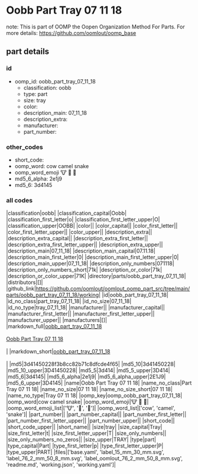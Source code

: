 # Oobb Part Tray 07 11 18  

note: This is part of OOMP the Oopen Organization Method For Parts. For more details: https://github.com/oomlout/oomp_base

##  part details





### id
* oomp_id: oobb_part_tray_07_11_18
  * classification: oobb
  * type: part
  * size: tray
  * color: 
  * description_main: 07_11_18
  * description_extra: 
  * manufacturer: 
  * part_number: 

### other_codes
* short_code: 
* oomp_word: cow camel snake
* oomp_word_emoji :cow: :camel: :snake:
* md5_6_alpha: 2e1j9
* md5_6: 3d4145

### all codes 
|classification|oobb|
|classification_capital|Oobb|
|classification_first_letter|o|
|classification_first_letter_upper|O|
|classification_upper|OOBB|
|color||
|color_capital||
|color_first_letter||
|color_first_letter_upper||
|color_upper||
|description_extra||
|description_extra_capital||
|description_extra_first_letter||
|description_extra_first_letter_upper||
|description_extra_upper||
|description_main|07_11_18|
|description_main_capital|07.11.18|
|description_main_first_letter|0|
|description_main_first_letter_upper|0|
|description_main_upper|07_11_18|
|description_only_numbers|071118|
|description_only_numbers_short|71k|
|description_or_color|71k|
|description_or_color_upper|71K|
|directory|parts/oobb_part_tray_07_11_18|
|distributors|[]|
|github_link|https://github.com/oomlout/oomlout_oomp_part_src/tree/main/parts/oobb_part_tray_07_11_18/working|
|id|oobb_part_tray_07_11_18|
|id_no_class|part_tray_07_11_18|
|id_no_size|07_11_18|
|id_no_type|tray_07_11_18|
|manufacturer||
|manufacturer_capital||
|manufacturer_first_letter||
|manufacturer_first_letter_upper||
|manufacturer_upper||
|manufacturers|[]|
|markdown_full|[oobb_part_tray_07_11_18](https://github.com/oomlout/oomlout_oomp_part_src/tree/main/parts/oobb_part_tray_07_11_18/working)<br>[](https://github.com/oomlout/oomlout_oomp_part_src/tree/main/parts/oobb_part_tray_07_11_18/working)<br>[Oobb Part Tray 07 11 18](https://github.com/oomlout/oomlout_oomp_part_src/tree/main/parts/oobb_part_tray_07_11_18/working)<br><br>|
|markdown_short|[oobb_part_tray_07_11_18](https://github.com/oomlout/oomlout_oomp_part_src/tree/main/parts/oobb_part_tray_07_11_18/working)<br><br>|
|md5|3d41450228f3b8cc82b71c8dfcde4f65|
|md5_10|3d41450228|
|md5_10_upper|3D41450228|
|md5_5|3d414|
|md5_5_upper|3D414|
|md5_6|3d4145|
|md5_6_alpha|2e1j9|
|md5_6_alpha_upper|2E1J9|
|md5_6_upper|3D4145|
|name|Oobb Part Tray 07 11 18|
|name_no_class|Part Tray 07 11 18|
|name_no_size|07 11 18|
|name_no_size_short|07 11 18|
|name_no_type|Tray 07 11 18|
|oomp_key|oomp_oobb_part_tray_07_11_18|
|oomp_word|cow camel snake|
|oomp_word_emoji|:cow: :camel: :snake:|
|oomp_word_emoji_list|[':cow:', ':camel:', ':snake:']|
|oomp_word_list|['cow', 'camel', 'snake']|
|part_number||
|part_number_capital||
|part_number_first_letter||
|part_number_first_letter_upper||
|part_number_upper||
|short_code||
|short_code_upper||
|short_name||
|size|tray|
|size_capital|Tray|
|size_first_letter|t|
|size_first_letter_upper|T|
|size_only_numbers||
|size_only_numbers_no_zeros||
|size_upper|TRAY|
|type|part|
|type_capital|Part|
|type_first_letter|p|
|type_first_letter_upper|P|
|type_upper|PART|
|files|['base.yaml', 'label_15_mm_30_mm.svg', 'label_76_2_mm_50_8_mm.svg', 'label_oomlout_76_2_mm_50_8_mm.svg', 'readme.md', 'working.json', 'working.yaml']|
